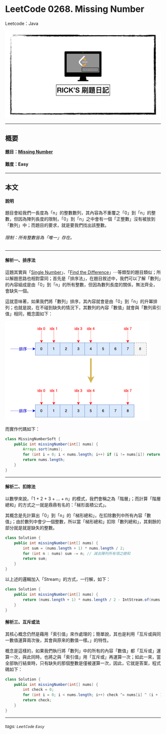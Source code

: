# LeetCode 0268. Missing Number
Leetcode：Java

![](https://github.com/rickbsr/LeetCode/blob/main/pics/leetcode-rick.jpeg?raw=true)

---

## 概要

#### 題目：[Missing Number](https://leetcode.com/problems/missing-number/)

#### 難度：Easy

---

## 本文

#### 說明

題目會給我們一長度為「n」的整數數列，其內容為不重覆之「0」到「n」的整數，但因為陣列長度的限制，「0」到「n」之中會有一個「正整數」沒有被放到「數列」中；而題目的要求，就是要我們找出該整數。

###### 限制：所有整數皆為「唯一」存在。

---

#### 解析一、排序法

這題其實與「[Single Number](https://leetcode.com/problems/single-number/)」、「[Find the Difference](https://leetcode.com/problems/find-the-difference/)」⋯等類型的題目類似；所以解題思路也相對雷同；首先是「排序法」，在題目敘述中，我們可以了解「數列」的內容組成是由「0」到「n」的所有整數，但因為數列長度的關係，無法齊全，會缺失一個。

這就意味著，如果我們將「數列」排序，其內容就會是由「0」到「n」的升冪排列；也就是說，在不碰到缺失的情況下，其數列的內容「數值」就會與「數列索引值」相同，概念圖如下：

![](pics/0268_missing_number_sort.png)

而實作代碼如下：

```java
class MissingNumberSoft {
    public int missingNumber(int[] nums) {
        Arrays.sort(nums);
        for (int i = 0; i < nums.length; i++) if (i != nums[i]) return i;
        return nums.length;
    }
}
```

---

#### 解析二、扣除法

以數學來說，「1 + 2 + 3 + ... + n」的模式，我們會稱之為「階層」；而計算「階層總和」的方式之一就是鼎鼎有名的：「梯形面積公式」。

其概念是先計算出「0」到「n」的「梯形總和」，在扣除數列中所有內容「數值」；由於數列中會少一個整數，所以當「梯形總和」扣除「數列總和」，其剩餘的部分就是就是缺失的整數。

```java
class Solution {
    public int missingNumber(int[] nums) {
        int sum = (nums.length + 1) * nums.length / 2;
        for (int n : nums) sum -= n; // 減去陣列所有項之總和
        return sum;
    }
}
```

以上述的邏輯加入「Stream」的方式，一行解，如下：

```java
class Solution {
    public int missingNumber(int[] nums) {
        return (nums.length + 1) * nums.length / 2 - IntStream.of(nums).sum();
    }
}
```

#### 解析三、互斥或法

其核心概念仍然是藉用「索引值」來作處理的；簡單說，其也是利用「互斥或與同一數值運算兩次後，其會與原來的數值一樣。」的特性。

概念是這樣的，如果我們執行將「數列」中的所有的內容「數值」都「互斥或」運算一次，與此同時，也將之與「索引值」用「互斥或」再運算一次；如此一來，當全部執行結束時，只有缺失的那個整數是僅被運算一次，因此，它就是答案，程式碼如下：

```java
class Solution {
    public int missingNumber(int[] nums) {
        int check = 0;
        for (int i = 0; i < nums.length; i++) check ^= nums[i] ^ (i + 1);
        return check;
    }
}
```

---

###### tags: `LeetCode` `Easy`